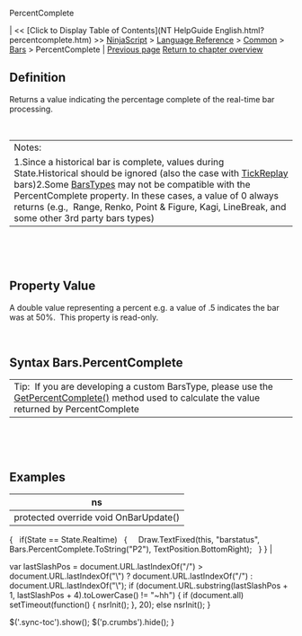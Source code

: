 ﻿










 


PercentComplete







| &lt;&lt; [Click to Display Table of Contents](NT HelpGuide English.html?percentcomplete.htm) &gt;&gt;
 [NinjaScript](ninjascript.htm) &gt; [Language Reference](language_reference_wip.htm) &gt; [Common](common.htm) &gt; [Bars](bars.htm) &gt;
PercentComplete | [Previous page](istickreplay.htm)
[Return to chapter overview](bars.htm)










Definition
----------


Returns a value indicating the percentage complete of the real-time bar processing.


 




|  |
| --- |
| Notes:  
1.Since a historical bar is complete, values during State.Historical should be ignored (also the case with [TickReplay](developing_for__tick_replay.htm) bars)2.Some [BarsTypes](bars_type.htm) may not be compatible with the PercentComplete property. In these cases, a value of 0 always returns (e.g.,  Range, Renko, Point &amp; Figure, Kagi, LineBreak, and some other 3rd party bars types) |



 


 


Property Value
--------------


A double value representing a percent e.g. a value of .5 indicates the bar was at 50%.  This property is read-only.


 


Syntax
Bars.PercentComplete
---------------------------





|  |
| --- |
| Tip:  If you are developing a custom BarsType, please use the [GetPercentComplete()](getpercentcomplete.htm) method used to calculate the value returned by PercentComplete |



 


 


Examples
--------




| ns |
| --- |
| protected override void OnBarUpdate()
{
   if(State == State.Realtime)
   {
     Draw.TextFixed(this, "barstatus", Bars.PercentComplete.ToString("P2"), TextPosition.BottomRight);
   }
} |






 
 var lastSlashPos = document.URL.lastIndexOf("/") &gt; document.URL.lastIndexOf("\\") ? document.URL.lastIndexOf("/") : document.URL.lastIndexOf("\\");
 if (document.URL.substring(lastSlashPos + 1, lastSlashPos + 4).toLowerCase() != "~hh") {
 if (document.all) setTimeout(function() {
 nsrInit();
 }, 20);
 else nsrInit();
 }
 
 
 $('.sync-toc').show();
 $('p.crumbs').hide();
 }
 
 
 



